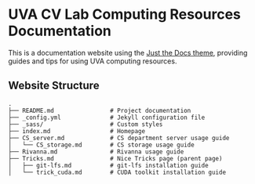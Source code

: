 # UVA CV Lab Computing Resources Documentation

This is a documentation website using the [Just the Docs theme](https://github.com/just-the-docs/just-the-docs), providing guides and tips for using UVA computing resources.

## Website Structure

```
.
├── README.md                # Project documentation
├── _config.yml              # Jekyll configuration file
├── _sass/                   # Custom styles
├── index.md                 # Homepage
├── CS_server.md             # CS department server usage guide
│   └── CS_storage.md        # CS storage usage guide
├── Rivanna.md               # Rivanna usage guide
├── Tricks.md                # Nice Tricks page (parent page)
│   ├── git-lfs.md           # git-lfs installation guide
│   └── trick_cuda.md        # CUDA toolkit installation guide
```

